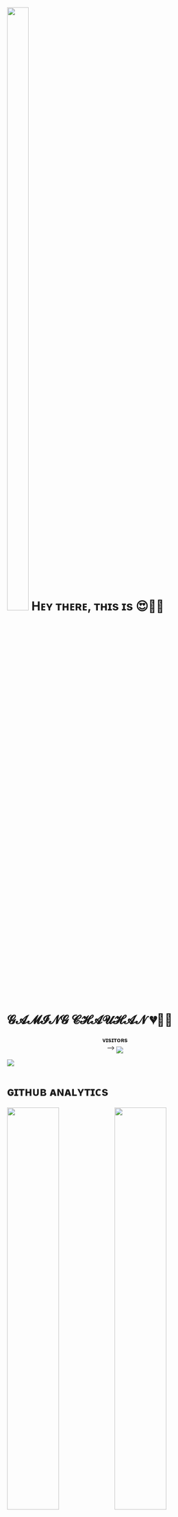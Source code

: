
<h1> <img  style="align-item" :"center" src="https://graph.org/file/facc052e4dbb9def8aed5.jpg" width="50px" height="60%"> Hᴇʏ ᴛʜᴇʀᴇ, ᴛʜɪs ɪs 😍💞💘 𝓖𝓐𝓜𝓘𝓝𝓖 𝓒𝓗𝓐𝓤𝓗𝓐𝓝 💔💏💖 </h1>
<p align="center">
    <b>ᴠɪsɪᴛᴏʀs</b><br>
 -->    <img align="middle" src="https://profile-counter.glitch.me/gamingbuddyyy/count.svg" />
</p> 

[<img src="https://graph.org/file/2d48c45c5c461f6413be8.jpg"/>](https://github.com/Gamingbuddyyy)

        
<h1> ɢɪᴛʜᴜʙ ᴀɴᴀʟʏᴛɪᴄs </h1>

[<img src="https://github-readme-stats.vercel.app/api?username=gamingbuddyyy&count_private=true&show_icons=true&theme=chartreuse-dark&custom_title=What%27s+the+craic?&include_all_commits=true&hide_border=true&bg_color=000000" width="49%">](https://github.com/PRADHAN474)  [<img src="https://github-readme-streak-stats.herokuapp.com/?user=gamingbuddyyy&theme=chartreuse-dark&hide_border=True&bg_color=000000" width="49%">](https://github.com/GAMINGBUDDYYY)

[<img src="https://github.com/gamingbuddyyy/gamingbuddyyy/blob/master/resources/hr.gif"/>](https://github.com/gamingbuddyyy)

<h1> <img src="https://te.legra.ph/file/1f5f400d5a16ae3a89343.jpg" width="70px" style="border-radius: 50%"> ᴄᴏɴᴛᴀᴄᴛ ᴍᴇ </h1>

[<img src="https://te.legra.ph/file/3f6810f790713b26fe826.jpg" width="60px">](https://tg://openmessage?user_id=5059737154) [<img src="https://te.legra.ph/file/2a7a17fc66a8f5fe785c3.jpg" width="60px">](https://github.com/GAMINGBUDDYYY) 







## Connect with Me

[![Github](https://img.shields.io/badge/-Github-181717?style=for-the-badge&logo=Github&logoColor=white)](https://github.com/GAMINGBUDDYYY)
[![Telegram](https://img.shields.io/badge/Telegram-2CA5E0?style=for-the-badge&logo=telegram&logoColor=white)](https://telegram.me/ZORDANGAMING)
[![Instagram](https://img.shields.io/badge/instagram-bb00ff?style=for-the-badge&logo=instagram&logoColor=black)](https://instagram.me/hug.ss_for_drugs)

## My Stats

![GitHub stats](https://github-readme-stats.vercel.app/api?username=gamingbuddyyy&show_icons=true&theme=radical)
![Top Languages](https://github-readme-stats.vercel.app/api/top-langs/?username=gamingbuddyyy&layout=compact&theme=midnight-purple&hide=Css)

![Visitors](https://visitor-badge.laobi.icu/badge?page_id=gamingbuddyyy)￼Enter
<!---
Gamingbuddyyy/Gamingbuddyyy is a ✨ special ✨ repository because its `README.md` (this file) appears on your GitHub profile.
You can click the Preview link to take a look at your changes.!
--->
